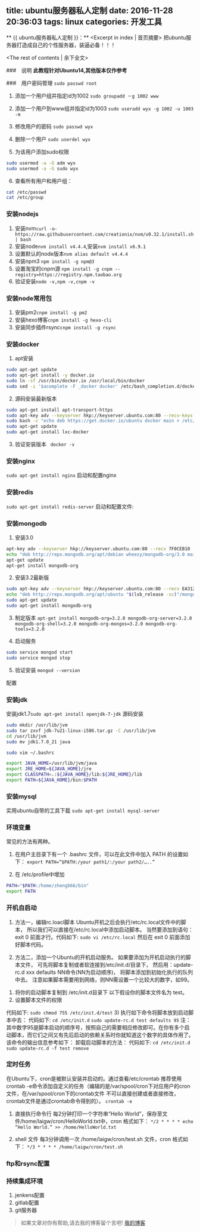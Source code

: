 title: ubuntu服务器私人定制
date: 2016-11-28 20:36:03
tags: linux
categories: 开发工具
---
** {{ ubuntu服务器私人定制 }}：** <Excerpt in index | 首页摘要>
把ubuntu服务器打造成自己的个性服务器，装逼必备！！！
<!-- more -->
<The rest of contents | 余下全文>

###　说明
**此教程针对Ubuntu14,其他版本仅作参考**

###　用户密码管理
`sudo passwd root`
1. 添加一个用户组并指定id为1002
`sudo groupadd －g 1002 www`
2. 添加一个用户到www组并指定id为1003
`sudo useradd wyx -g 1002 -u 1003 -m`

3. 修改用户的密码
`sudo passwd wyx`
4. 删除一个用户
`sudo userdel wyx`

5. 为该用户添加sudo权限

```bash
sudo usermod -a -G adm wyx
sudo usermod -a -G sudo wyx
```

6. 查看所有用户和用户组：
```bash
cat /etc/passwd
cat /etc/group
```
### 安装nodejs
1. 安装nvm`curl -o- https://raw.githubusercontent.com/creationix/nvm/v0.32.1/install.sh | bash`
2. 安装node`nvm install v4.4.4`,安装`nvm install v6.9.1`
3. 设置默认的node版本`nvm alias default v4.4.4`
4. 安装npm3  `npm install -g npm@3`
5. 设置淘宝的cnpm源  `npm install -g cnpm --registry=https://registry.npm.taobao.org`
6. 验证安装`node -v,npm -v,cnpm -v`
### 安装node常用包
1. 安装pm2`cnpm install -g pm2`
2. 安装hexo博客`cnpm install -g hexo-cli`
3. 安装同步插件rsync`cnpm install -g rsync`

### 安装docker
1. apt安装

```bash
sudo apt-get update
sudo apt-get install -y docker.io
sudo ln -sf /usr/bin/docker.io /usr/local/bin/docker
sudo sed -i '$acomplete -F _docker docker' /etc/bash_completion.d/docker.io
```

2. 源码安装最新版本

```bash
sudo apt-get install apt-transport-https
sudo apt-key adv --keyserver hkp://keyserver.ubuntu.com:80 --recv-keys 36A1D7869245C8950F966E92D8576A8BA88D21E9
sudo bash -c "echo deb https://get.docker.io/ubuntu docker main > /etc/apt/sources.list.d/docker.list"
sudo apt-get update
sudo apt-get install lxc-docker
```

3. 验证安装版本
` docker -v`

### 安装nginx
`sudo apt-get install nginx`
启动和配置nginx
### 安装redis
`sudo apt-get install redis-server`
启动和配置文件:
### 安装mongodb
1. 安装3.0

```bash
apt-key adv --keyserver hkp://keyserver.ubuntu.com:80 --recv 7F0CEB10
echo "deb http://repo.mongodb.org/apt/debian wheezy/mongodb-org/3.0 main" | sudo tee /etc/apt/sources.list.d/mongodb-org-3.0.list
apt-get update  
apt-get install mongodb-org
```

2. 安装3.2最新版

```bash
sudo apt-key adv --keyserver hkp://keyserver.ubuntu.com:80 --recv EA312927
echo "deb http://repo.mongodb.org/apt/ubuntu "$(lsb_release -sc)"/mongodb-org/3.2 multiverse" | sudo tee /etc/apt/sources.list.d/mongodb.list
sudo apt-get update
sudo apt-get install mongodb-org
```

3. 制定版本
`apt-get install mongodb-org=3.2.0 mongodb-org-server=3.2.0 mongodb-org-shell=3.2.0 mongodb-org-mongos=3.2.0 mongodb-org-tools=3.2.0`

4. 启动服务

```bash
sudo service mongod start
sudo service mongod stop
```

5. 验证安装
`mongod --version`

配置

### 安装jdk
安装jdk1.7`sudo apt-get install openjdk-7-jdk`
源码安装

```bash
sudo mkdir /usr/lib/jvm
sudo tar zxvf jdk-7u21-linux-i586.tar.gz -C /usr/lib/jvm
cd /usr/lib/jvm
sudo mv jdk1.7.0_21 java

sudo vim ~/.bashrc

export JAVA_HOME=/usr/lib/jvm/java
export JRE_HOME=${JAVA_HOME}/jre  
export CLASSPATH=.:${JAVA_HOME}/lib:${JRE_HOME}/lib  
export PATH=${JAVA_HOME}/bin:$PATH  
```
### 安装mysql
实用ubuntu自带的工具下载
`sudo apt-get install mysql-server`

### 环境变量
常见的方法有两种。

1. 在用户主目录下有一个 .bashrc 文件，可以在此文件中加入 PATH 的设置如下： 
`export PATH=”$PATH:/your path1/:/your path2/…..” `

2. 在 /etc/profile中增加
```bash
PATH="$PATH:/home/zhengb66/bin" 
export PATH
``` 

### 开机自启动
1. 方法一，编辑rc.loacl脚本
Ubuntu开机之后会执行/etc/rc.local文件中的脚本，
所以我们可以直接在/etc/rc.local中添加启动脚本。
当然要添加到语句：exit 0 前面才行。代码如下:
`sudo vi /etc/rc.local`
然后在 exit 0 前面添加好脚本代码。

2. 方法二，添加一个Ubuntu的开机启动服务。
如果要添加为开机启动执行的脚本文件，
可先将脚本复制或者软连接到/etc/init.d/目录下，
然后用：update-rc.d xxx defaults NN命令(NN为启动顺序)，
将脚本添加到初始化执行的队列中去。
注意如果脚本需要用到网络，则NN需设置一个比较大的数字，如99。
1) 将你的启动脚本复制到 /etc/init.d目录下
 以下假设你的脚本文件名为 test。
2) 设置脚本文件的权限

代码如下:
`sudo chmod 755 /etc/init.d/test`
3) 执行如下命令将脚本放到启动脚本中去：
代码如下:
`cd /etc/init.d`  `sudo update-rc.d test defaults 95`
 注：其中数字95是脚本启动的顺序号，按照自己的需要相应修改即可。在你有多个启动脚本，而它们之间又有先后启动的依赖关系时你就知道这个数字的具体作用了。该命令的输出信息参考如下：
卸载启动脚本的方法：
代码如下:
`cd /etc/init.d`
`sudo update-rc.d -f test remove`

### 定时任务
在Ubuntu下，cron是被默认安装并启动的。通过查看/etc/crontab
推荐使用crontab -e命令添加自定义的任务（编辑的是/var/spool/cron下对应用户的cron文件，在/var/spool/cron下的crontab文件 不可以直接创建或者直接修改，crontab文件是通过crontab命令得到的）。
`crontab -e`

1. 直接执行命令行
每2分钟打印一个字符串“Hello World”，保存至文件/home/laigw/cron/HelloWorld.txt中，cron 格式如下：
`*/2 * * * * echo “Hello World.” >> /home/HelloWorld.txt`

2. shell 文件
每3分钟调用一次 /home/laigw/cron/test.sh 文件，cron 格式如下：
`*/3 * * * * /home/laigw/cron/test.sh`
### ftp和rsync配置

### 持续集成环境
1. jenkens配置
2. gitlab配置
3. git服务器

> 如果文章对你有帮助,请去我的博客留个言吧! [我的博客][1]

[1]: http://geeksblog.cc
